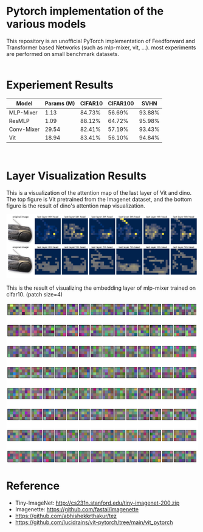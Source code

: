 # Pytorch implementation of the various models
This repository is an unofficial PyTorch implementation of Feedforward and Transformer based Networks (such as mlp-mixer, vit, ...). most experiments are performed on small benchmark datasets.
<br>
<br>

# Experiement Results
|Model|Params (M)|CIFAR10|CIFAR100|SVHN|
|------|---|---|---|---|
|MLP-Mixer|1.13|84.73%|56.69%|93.88%|
|ResMLP|1.09|88.12%|64.72%|95.98%|
|Conv-Mixer|29.54|82.41%|57.19%|93.43%|
|Vit|18.94|83.41%|56.10%|94.84%|
<br>

# Layer Visualization Results
This is a visualization of the attention map of the last layer of Vit and dino. The top figure is Vit pretrained from the Imagenet dataset, and the bottom figure is the result of dino's attention map visualization.

![attention_map](assets/attention_map.jpg)

This is the result of visualizing the embedding layer of mlp-mixer trained on cifar10. (patch size=4)

![mlpmixer_layer](assets/mlpmixer_layer.jpg)


# Reference
- Tiny-ImageNet: http://cs231n.stanford.edu/tiny-imagenet-200.zip
- Imagenette: https://github.com/fastai/imagenette
- https://github.com/abhishekkrthakur/tez
- https://github.com/lucidrains/vit-pytorch/tree/main/vit_pytorch
